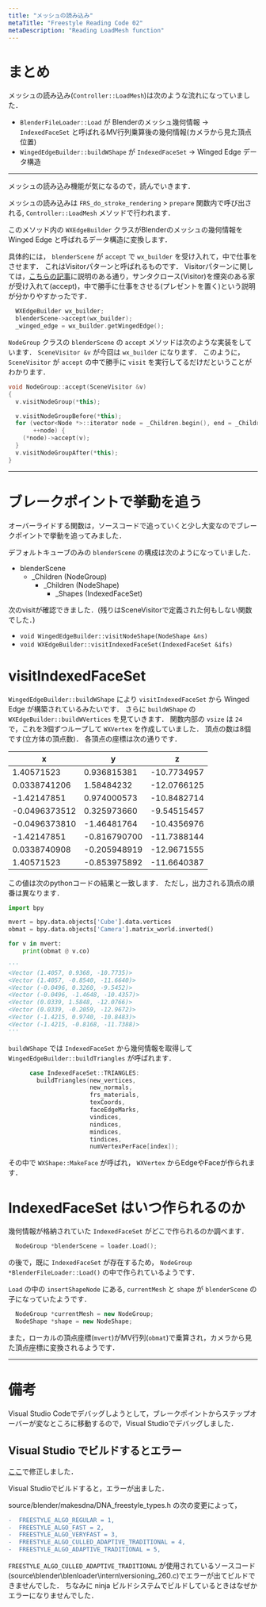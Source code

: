 ```yaml
---
title: "メッシュの読み込み"
metaTitle: "Freestyle Reading Code 02"
metaDescription: "Reading LoadMesh function"
---
```



# まとめ

メッシュの読み込み(`Controller::LoadMesh`)は次のような流れになっていました．
* `BlenderFileLoader::Load` が Blenderのメッシュ幾何情報 → `IndexedFaceSet` と呼ばれるMV行列乗算後の幾何情報(カメラから見た頂点位置)
* `WingedEdgeBuilder::buildWShape` が `IndexedFaceSet` → Winged Edge データ構造

---

メッシュの読み込み機能が気になるので，読んでいきます．

メッシュの読み込みは `FRS_do_stroke_rendering` > `prepare` 関数内で呼び出される, `Controller::LoadMesh` メソッドで行われます．

このメソッド内の `WXEdgeBuilder` クラスがBlenderのメッシュの幾何情報を  Winged Edge と呼ばれるデータ構造に変換します．

具体的には， `blenderScene` が `accept` で `wx_builder` を受け入れて，中で仕事をさせます．
これはVisitorパターンと呼ばれるものです．
Visitorパターンに関しては，[こちらの記事](https://qiita.com/tanakahisateru/items/44ae10d74db504bcd013)に説明のある通り，サンタクロース(Visitor)を煙突のある家が受け入れて(accept)，中で勝手に仕事をさせる(プレゼントを置く)という説明が分かりやすかったです．

```cpp
  WXEdgeBuilder wx_builder;
  blenderScene->accept(wx_builder);
  _winged_edge = wx_builder.getWingedEdge();
```

`NodeGroup` クラスの `blenderScene` の `accept` メソッドは次のような実装をしています．
`SceneVisitor &v` が今回は `wx_builder` になります．
このように， `SceneVisitor` が `accept` の中で勝手に `visit` を実行してるだけだということがわかります．

```cpp
void NodeGroup::accept(SceneVisitor &v)
{
  v.visitNodeGroup(*this);

  v.visitNodeGroupBefore(*this);
  for (vector<Node *>::iterator node = _Children.begin(), end = _Children.end(); node != end;
       ++node) {
    (*node)->accept(v);
  }
  v.visitNodeGroupAfter(*this);
}
```

---

# ブレークポイントで挙動を追う

オーバーライドする関数は，ソースコードで追っていくと少し大変なのでブレークポイントで挙動を追ってみました．

デフォルトキューブのみの `blenderScene` の構成は次のようになっていました．
* blenderScene
    * _Children (NodeGroup)
        * _Children (NodeShape)
            * _Shapes (IndexedFaceSet)

次のvisitが確認できました．(残りはSceneVisitorで定義された何もしない関数でした．)
* `void WingedEdgeBuilder::visitNodeShape(NodeShape &ns)`
* `void WXEdgeBuilder::visitIndexedFaceSet(IndexedFaceSet &ifs)`

# visitIndexedFaceSet
`WingedEdgeBuilder::buildWShape` により `visitIndexedFaceSet` から Winged Edge が構築されているみたいです．
さらに `buildWShape` の `WXEdgeBuilder::buildWVertices` を見ていきます．
関数内部の `vsize` は `24` で，これを3個ずつループして `WXVertex` を作成していました．
頂点の数は8個です(立方体の頂点数)．
各頂点の座標は次の通りです．

|x|y|z|
|-|-|-|
|1.40571523|0.936815381|-10.7734957|
|0.0338741206|1.58484232|-12.0766125|
|-1.42147851|0.974000573|-10.8482714|
|-0.0496373512|0.325973660|-9.54515457|
|-0.0496373810|-1.46481764|-10.4356976|
|-1.42147851|-0.816790700|-11.7388144|
|0.0338740908|-0.205948919|-12.9671555|
|1.40571523|-0.853975892|-11.6640387|

この値は次のpythonコードの結果と一致します．
ただし，出力される頂点の順番は異なります．
```py
import bpy

mvert = bpy.data.objects['Cube'].data.vertices
obmat = bpy.data.objects['Camera'].matrix_world.inverted()

for v in mvert:
    print(obmat @ v.co)

'''
<Vector (1.4057, 0.9368, -10.7735)>
<Vector (1.4057, -0.8540, -11.6640)>
<Vector (-0.0496, 0.3260, -9.5452)>
<Vector (-0.0496, -1.4648, -10.4357)>
<Vector (0.0339, 1.5848, -12.0766)>
<Vector (0.0339, -0.2059, -12.9672)>
<Vector (-1.4215, 0.9740, -10.8483)>
<Vector (-1.4215, -0.8168, -11.7388)>
'''
```

`buildWShape` では `IndexedFaceSet` から幾何情報を取得して `WingedEdgeBuilder::buildTriangles` が呼ばれます．

```cpp
      case IndexedFaceSet::TRIANGLES:
        buildTriangles(new_vertices,
                       new_normals,
                       frs_materials,
                       texCoords,
                       faceEdgeMarks,
                       vindices,
                       nindices,
                       mindices,
                       tindices,
                       numVertexPerFace[index]);
```

その中で `WXShape::MakeFace` が呼ばれ， `WXVertex` からEdgeやFaceが作られます．

# IndexedFaceSet はいつ作られるのか
幾何情報が格納されていた `IndexedFaceSet` がどこで作られるのか調べます．
```cpp
  NodeGroup *blenderScene = loader.Load();
```
の後で，既に `IndexedFaceSet` が存在するため， `NodeGroup *BlenderFileLoader::Load()` の中で作られているようです．

`Load` の中の `insertShapeNode` にある, `currentMesh` と  `shape` が `blenderScene` の子になっていたようです．
```cpp
  NodeGroup *currentMesh = new NodeGroup;
  NodeShape *shape = new NodeShape;
```

また，ローカルの頂点座標(`mvert`)がMV行列(`obmat`)で乗算され，カメラから見た頂点座標に変換されるようです．

---

# 備考

Visual Studio Codeでデバッグしようとして，ブレークポイントからステップオーバーが変なところに移動するので，Visual Studioでデバッグしました．

## Visual Studio でビルドするとエラー
[ここ](/frs_cleanup/11-restore_visibility_alog_in_dna)で修正しました．

Visual Studioでビルドすると，エラーが出ました．

source/blender/makesdna/DNA_freestyle_types.h の次の変更によって，
```diff
-  FREESTYLE_ALGO_REGULAR = 1,
-  FREESTYLE_ALGO_FAST = 2,
-  FREESTYLE_ALGO_VERYFAST = 3,
-  FREESTYLE_ALGO_CULLED_ADAPTIVE_TRADITIONAL = 4,
-  FREESTYLE_ALGO_ADAPTIVE_TRADITIONAL = 5,
```

`FREESTYLE_ALGO_CULLED_ADAPTIVE_TRADITIONAL` が使用されているソースコード(source\blender\blenloader\intern\versioning_260.c)でエラーが出てビルドできませんでした．
ちなみに ninja ビルドシステムでビルドしているときはなぜかエラーになりませんでした．
